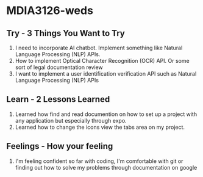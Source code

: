 # MDIA3126-weds

## Try - 3 Things You Want to Try

1. I need to incorporate AI chatbot. Implement something like Natural Language Processing (NLP) APIs.
2. How to implement Optical Character Recognition (OCR) API. Or some sort of legal documentation review
3. I want to implement a user identification verification API such as Natural Language Processing (NLP) APIs

## Learn - 2 Lessons Learned

1. Learned how find and read documention on how to set up a project with any application but especially through expo.
2. Learned how to change the icons view the tabs area on my project.

## Feelings - How your feeling

1. I'm feeling confident so far with coding, I'm comfortable with git or finding out how to solve my problems through documentation on google
